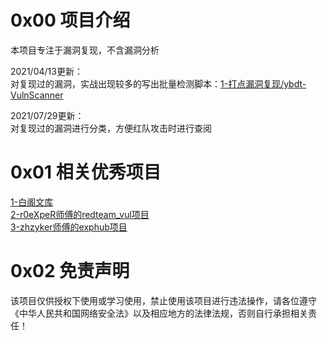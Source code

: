 # 0x00 项目介绍
本项目专注于漏洞复现，不含漏洞分析

2021/04/13更新：  
对复现过的漏洞，实战出现较多的写出批量检测脚本：[1-打点漏洞复现/ybdt-VulnScanner](./1-打点漏洞复现/ybdt-VulnScanner)

2021/07/29更新：  
对复现过的漏洞进行分类，方便红队攻击时进行查阅

# 0x01 相关优秀项目
[1-白阁文库](https://wiki.bylibrary.cn/)  
[2-r0eXpeR师傅的redteam_vul项目](https://github.com/r0eXpeR/redteam_vul)  
[3-zhzyker师傅的exphub项目](https://github.com/zhzyker/exphub)  

# 0x02 免责声明
该项目仅供授权下使用或学习使用，禁止使用该项目进行违法操作，请各位遵守《中华人民共和国网络安全法》以及相应地方的法律法规，否则自行承担相关责任！
